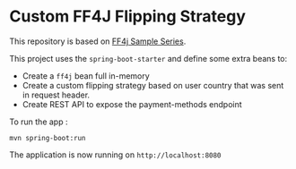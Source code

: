 # Custom FF4J Flipping Strategy

This repository is based on [FF4j Sample Series](https://github.com/ff4j/ff4j-samples/tree/master/spring-boot-2x/ff4j-sample-springboot2x).

This project uses the `spring-boot-starter` and define some extra beans to:
- Create a `ff4j` bean full in-memory
- Create a custom flipping strategy based on user country that was sent in request header.
- Create REST API to expose the payment-methods endpoint  

To run the app :
```
mvn spring-boot:run
```

The application is now running on `http://localhost:8080`
